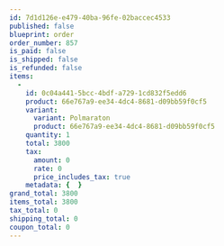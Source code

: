 ```yaml
---
id: 7d1d126e-e479-40ba-96fe-02baccec4533
published: false
blueprint: order
order_number: 857
is_paid: false
is_shipped: false
is_refunded: false
items:
  -
    id: 0c04a441-5bcc-4bdf-a729-1cd832f5edd6
    product: 66e767a9-ee34-4dc4-8681-d09bb59f0cf5
    variant:
      variant: Polmaraton
      product: 66e767a9-ee34-4dc4-8681-d09bb59f0cf5
    quantity: 1
    total: 3800
    tax:
      amount: 0
      rate: 0
      price_includes_tax: true
    metadata: {  }
grand_total: 3800
items_total: 3800
tax_total: 0
shipping_total: 0
coupon_total: 0
---
```

